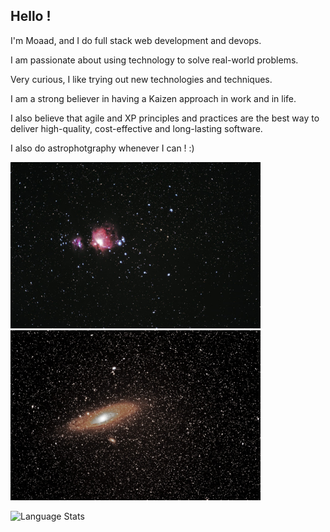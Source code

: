## Hello !

I'm Moaad, and I do full stack web development and devops.

I am passionate about using technology to solve real-world problems.

Very curious, I like trying out new technologies and techniques.

I am a strong believer in having a Kaizen approach in work and in life.

I also believe that agile and XP principles and practices are the best way to deliver high-quality, cost-effective and long-lasting software.

I also do astrophotgraphy whenever I can ! :)

<img src="assets/orion.jpeg" width="400"></img>
<img src="assets/andromede.jpeg" width="400"></img>




![Language Stats](https://github-readme-stats.vercel.app/api/top-langs/?username=surizom&langs_count=9&theme=radical])
